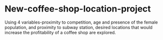 # New-coffee-shop-location-project
Using 4 variables-proximity to competition, age and presence of the female population, and proximity to subway station, desired locations that would increase the profitability of a coffee shop are explored.
